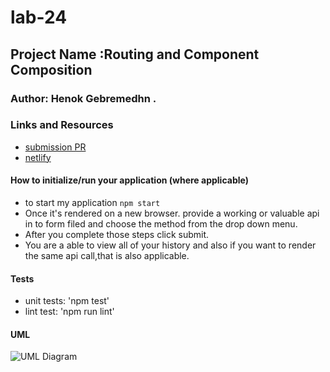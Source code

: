 # lab-24

## Project Name :Routing and Component Composition

### Author: Henok Gebremedhn .

### Links and Resources

- [submission PR](https://github.com/henok-401-javascript/lab-23/pull/5)
- [netlify](https://keen-minsky-14919a.netlify.app)


#### How to initialize/run your application (where applicable)

- to start my application `npm start` 
- Once it's rendered on a new browser. provide a working or valuable api in to form filed and choose the method from the drop down menu.
- After you complete those steps click submit.
- You are a able to view all of your history and also if you want to render the same api call,that is also applicable. 

#### Tests

- unit tests: 'npm test'
- lint test: 'npm run lint'

#### UML

![UML Diagram]()
